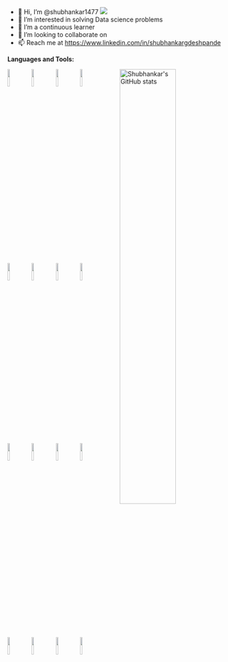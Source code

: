 - 👋 Hi, I’m @shubhankar1477 ![](https://komarev.com/ghpvc/?username=shubhankar1477&color=blue&style=flat-square&label=Profile+visitors)
- 👀 I’m interested in solving Data science problems 
- 🌱 I’m a continuous learner
- 💞️ I’m looking to collaborate on 
- 📫 Reach me at https://www.linkedin.com/in/shubhankargdeshpande


**Languages and Tools:** 
<p>
  <a href="https://github.com/sudonitin">
    <img align="right" width="50%" src="https://github-readme-stats.vercel.app/api?username=shubhankar1477&show_icons=true&line_height=27&count_private=true&include_all_commits=true" alt="Shubhankar's GitHub stats"/>
</a>
  
  <code><img width="10%" src="https://www.vectorlogo.zone/logos/python/python-ar21.svg"></code>
  <code><img width="10%" src="https://www.vectorlogo.zone/logos/jupyter/jupyter-ar21.svg"></code>
  <code><img width="10%" src="https://www.vectorlogo.zone/logos/tensorflow/tensorflow-ar21.svg"></code>
  <code><img width="10%" src="https://www.vectorlogo.zone/logos/pytorch/pytorch-ar21.svg"></code>
  
  <br />
  
  <code><img width="10%" src="https://www.vectorlogo.zone/logos/amazon_aws/amazon_aws-ar21.svg"></code>
  <code><img width="10%" src="https://www.vectorlogo.zone/logos/docker/docker-ar21.svg"></code>
  <code><img width="10%" src="https://www.vectorlogo.zone/logos/mongodb/mongodb-ar21.svg"></code>
  <code><img width="10%" src="https://www.vectorlogo.zone/logos/docker/docker-ar21.svg"></code>
  <br />
  
  <code><img width="10%" src="https://branditechture.agency/brand-logos/wp-content/uploads/wpdm-cache/JetBrains-PyCharm-900x0.png"></code>
  <code><img width="10%" src="https://www.vectorlogo.zone/logos/javascript/javascript-ar21.svg"></code>
  <code><img width="10%" src="https://www.vectorlogo.zone/logos/java/java-ar21.svg"></code>
  <code><img width="10%" src="https://www.vectorlogo.zone/logos/mysql/mysql-ar21.svg"></code>
  
  <br />
  
  <code><img width="10%" src="https://www.vectorlogo.zone/logos/git-scm/git-scm-ar21.svg"></code>
  <code><img width="10%" src="https://seeklogo.com/images/S/scikit-learn-logo-8766D07E2E-seeklogo.com.png"></code>
  <code><img width="10%" src="https://www.vectorlogo.zone/logos/linux/linux-ar21.svg"></code>
  <code><img width="10%" src="https://www.vectorlogo.zone/logos/getpostman/getpostman-ar21.svg"></code>
</p>

<!---
shubhankar1477/shubhankar1477 is a ✨ special ✨ repository because its `README.md` (this file) appears on your GitHub profile.
You can click the Preview link to take a look at your changes.
--->
